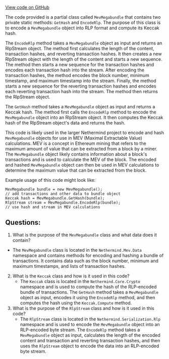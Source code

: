 [View code on GitHub](https://github.com/NethermindEth/nethermind/src/Nethermind/Nethermind.Mev/Data/MevMegabundle.Rlp.cs)

The code provided is a partial class called `MevMegabundle` that contains two private static methods: `GetHash` and `EncodeRlp`. The purpose of this class is to encode a `MevMegabundle` object into RLP format and compute its Keccak hash. 

The `EncodeRlp` method takes a `MevMegabundle` object as input and returns an RlpStream object. The method first calculates the length of the content, transaction hashes, and reverting transaction hashes. It then creates a new RlpStream object with the length of the content and starts a new sequence. The method then starts a new sequence for the transaction hashes and encodes each transaction hash into the stream. After encoding the transaction hashes, the method encodes the block number, minimum timestamp, and maximum timestamp into the stream. Finally, the method starts a new sequence for the reverting transaction hashes and encodes each reverting transaction hash into the stream. The method then returns the RlpStream object.

The `GetHash` method takes a `MevMegabundle` object as input and returns a Keccak hash. The method first calls the `EncodeRlp` method to encode the `MevMegabundle` object into an RlpStream object. It then computes the Keccak hash of the RlpStream object's data and returns the hash.

This code is likely used in the larger Nethermind project to encode and hash `MevMegabundle` objects for use in MEV (Maximal Extractable Value) calculations. MEV is a concept in Ethereum mining that refers to the maximum amount of value that can be extracted from a block by a miner. The `MevMegabundle` object likely contains information about a block's transactions and is used to calculate the MEV of the block. The encoded and hashed `MevMegabundle` object can then be used in MEV calculations to determine the maximum value that can be extracted from the block. 

Example usage of this code might look like:

```
MevMegabundle bundle = new MevMegabundle();
// add transactions and other data to bundle object
Keccak hash = MevMegabundle.GetHash(bundle);
RlpStream stream = MevMegabundle.EncodeRlp(bundle);
// use hash and stream in MEV calculations
```
## Questions: 
 1. What is the purpose of the `MevMegabundle` class and what data does it contain?
   - The `MevMegabundle` class is located in the `Nethermind.Mev.Data` namespace and contains methods for encoding and hashing a bundle of transactions. It contains data such as the block number, minimum and maximum timestamps, and lists of transaction hashes.
2. What is the `Keccak` class and how is it used in this code?
   - The `Keccak` class is located in the `Nethermind.Core.Crypto` namespace and is used to compute the hash of the RLP-encoded bundle of transactions. The `GetHash` method takes a `MevMegabundle` object as input, encodes it using the `EncodeRlp` method, and then computes the hash using the `Keccak.Compute` method.
3. What is the purpose of the `RlpStream` class and how is it used in this code?
   - The `RlpStream` class is located in the `Nethermind.Serialization.Rlp` namespace and is used to encode the `MevMegabundle` object into an RLP-encoded byte stream. The `EncodeRlp` method takes a `MevMegabundle` object as input, calculates the length of the encoded content and transaction and reverting transaction hashes, and then uses the `RlpStream` object to encode the data into an RLP-encoded byte stream.